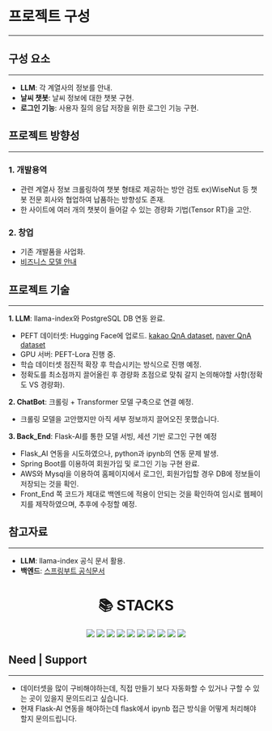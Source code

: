 # 프로젝트 구성
--- 
## 구성 요소
---
- **LLM**: 각 계열사의 정보를 안내.
- **날씨 챗봇**: 날씨 정보에 대한 챗봇 구현.
- **로그인 기능**: 사용자 질의 응답 저장을 위한 로그인 기능 구현.

## 프로젝트 방향성
---
### 1. **개발용역**
- 관련 계열사 정보 크롤링하여 챗봇 형태로 제공하는 방안 검토 ex)WiseNut 등 챗봇 전문 회사와 협업하여 납품하는 방향성도 존재.
- 한 사이트에 여러 개의 챗봇이 들어갈 수 있는 경량화 기법(Tensor RT)을 고안.
### 2. **창업**
- 기존 개발품을 사업화. 
- [비즈니스 모델 안내]()

## 프로젝트 기술
---
**1. LLM**: llama-index와 PostgreSQL DB 연동 완료.
- PEFT 데이터셋: Hugging Face에 업로드. [kakao QnA dataset](https://huggingface.co/datasets/Dansoeun/Kakao_fine_tun_dataset), [naver QnA dataset](https://huggingface.co/datasets/Dansoeun/Naver_fine_tun_dataset)
- GPU 서버: PEFT-Lora 진행 중.
-  학습 데이터셋 점진적 확장 후 학습시키는 방식으로 진행 예정.
-  정확도를 최소점까지 끌어올린 후 경량화 초점으로 맞춰 갈지 논의해야할 사항(정확도 VS 경량화).

**2. ChatBot**: 크롤링 + Transformer 모델 구축으로 연결 예정.
- 크롤링 모델을 고안했지만 아직 세부 정보까지 끌어오진 못했습니다.

**3. Back_End**: Flask-AI를 통한 모델 서빙, 세션 기반 로그인 구현 예정 
- Flask_AI 연동을 시도하였으나, python과 ipynb의 연동 문제 발생.
- Spring Boot를 이용하여 회원가입 및 로그인 기능 구현 완료.
- AWS와 Mysql을 이용하여 홈페이지에서 로그인, 회원가입할 경우 DB에 정보들이 저장되는 것을 확인.
- Front_End 쪽 코드가 제대로 백엔드에 적용이 안되는 것을 확인하여 임시로 웹페이지를 제작하였으며, 추후에 수정할 예정.

## 참고자료
---
- **LLM**: llama-index 공식 문서 활용.
- **백엔드**: [스프링부트 공식문서](https://docs.spring.io/spring-framework/reference/index.html)

<div align="center">
    <h1>📚 STACKS</h1>
</div>
<div align="center">
    <img src="https://img.shields.io/badge/java-007396?style=for-the-badge&logo=java&logoColor=white">
    <img src="https://img.shields.io/badge/python-3776AB?style=for-the-badge&logo=python&logoColor=white">
    <img src="https://img.shields.io/badge/html5-E34F26?style=for-the-badge&logo=html5&logoColor=white">
    <img src="https://img.shields.io/badge/css-1572B6?style=for-the-badge&logo=css3&logoColor=white">
    <img src="https://img.shields.io/badge/javascript-F7DF1E?style=for-the-badge&logo=javascript&logoColor=black">
    <img src="https://img.shields.io/badge/mysql-4479A1?style=for-the-badge&logo=mysql&logoColor=white">
    <img src="https://img.shields.io/badge/springboot-6DB33F?style=for-the-badge&logo=springboot&logoColor=white">
    <img src="https://img.shields.io/badge/flask-000000?style=for-the-badge&logo=flask&logoColor=white">
    <img src="https://img.shields.io/badge/github-181717?style=for-the-badge&logo=github&logoColor=white">
    <img src="https://img.shields.io/badge/git-F05032?style=for-the-badge&logo=git&logoColor=white">
</div>


## Need | Support
-----
- 데이터셋을 많이 구비해야하는데, 직접 만들기 보다 자동화할 수 있거나 구할 수 있는 곳이 있을지 문의드리고 싶습니다. 
- 현재 Flask-AI 연동을 해야하는데 flask에서 ipynb 접근 방식을 어떻게 처리해야 할지 문의드립니다.
